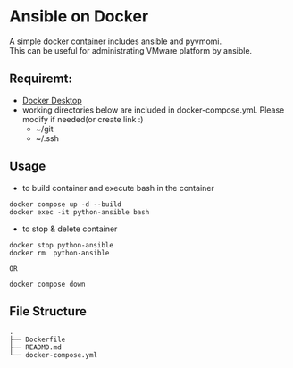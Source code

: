 # Ansible on Docker 
A simple docker container includes ansible and pyvmomi. \
This can be useful for administrating VMware platform by ansible.

## Requiremt:
- [Docker Desktop](https://docs.docker.com/engine/install/)
- working directories below are included in docker-compose.yml. Please modify if needed(or create link :) 
    - ~/git
    - ~/.ssh


## Usage

- to build container and execute bash in the container
```
docker compose up -d --build
docker exec -it python-ansible bash
```
- to stop & delete container
```
docker stop python-ansible
docker rm  python-ansible

OR 

docker compose down
```

## File Structure
```
.
├── Dockerfile
├── READMD.md
└── docker-compose.yml
```
